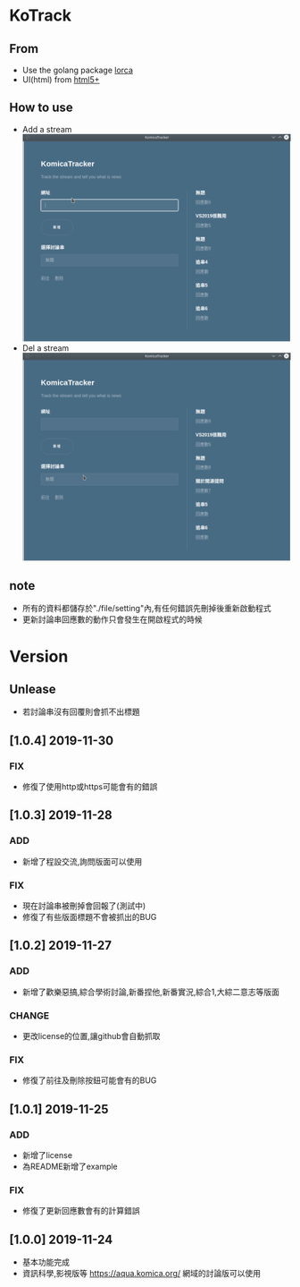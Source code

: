 # KoTrack 

## From
- Use the golang package [lorca](https://github.com/zserge/lorca)
- UI(html) from [html5+](https://html5up.net)

## How to use 
- Add a stream
![](./example/add.gif)
- Del a stream
![](./example/del.gif)

## note
- 所有的資料都儲存於"./file/setting"內,有任何錯誤先刪掉後重新啟動程式
- 更新討論串回應數的動作只會發生在開啟程式的時候

# Version
## Unlease
- 若討論串沒有回覆則會抓不出標題
## [1.0.4] 2019-11-30
### FIX
- 修復了使用http或https可能會有的錯誤
## [1.0.3] 2019-11-28
### ADD
- 新增了程設交流,詢問版面可以使用
### FIX
- 現在討論串被刪掉會回報了(測試中)
- 修復了有些版面標題不會被抓出的BUG
## [1.0.2] 2019-11-27
### ADD 
- 新增了歡樂惡搞,綜合學術討論,新番捏他,新番實況,綜合1,大綜二意志等版面
### CHANGE
- 更改license的位置,讓github會自動抓取
### FIX
- 修復了前往及刪除按鈕可能會有的BUG
## [1.0.1] 2019-11-25
### ADD 
- 新增了license
- 為README新增了example
### FIX
- 修復了更新回應數會有的計算錯誤
## [1.0.0] 2019-11-24
- 基本功能完成
- 資訊科學,影視版等 https://aqua.komica.org/ 網域的討論版可以使用